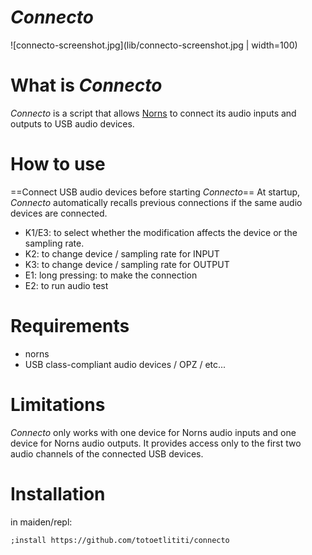 # *Connecto*
![connecto-screenshot.jpg](lib/connecto-screenshot.jpg | width=100)

# What is *Connecto*
*Connecto* is a script that allows [Norns](https://monome.org/docs/norns/) to connect its audio inputs and outputs to USB audio devices. 

# How to use
==Connect USB audio devices before starting *Connecto*==
At startup, *Connecto* automatically recalls previous connections if the same audio devices are connected.

- K1/E3: to select whether the modification affects the device or the sampling rate.
- K2: to change device / sampling rate for INPUT
- K3: to change device / sampling rate for OUTPUT
- E1: long pressing: to make the connection
- E2: to run audio test


# Requirements
* norns
* USB class-compliant audio devices / OPZ / etc...

# Limitations
*Connecto* only works with one device for Norns audio inputs and one device for Norns audio outputs.
It provides access only to the first two audio channels of the connected USB devices.

# Installation
in maiden/repl:
```
;install https://github.com/totoetlititi/connecto
```
